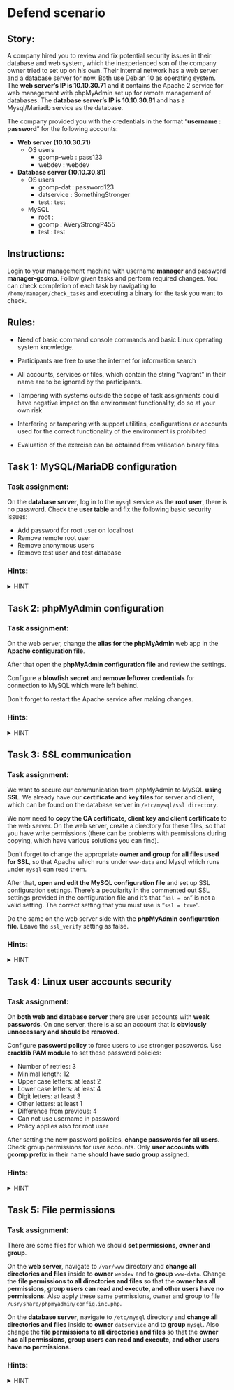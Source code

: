 ﻿# Defend scenario

## Story:

A company hired you to review and fix potential security issues in their database and web system, which the inexperienced son of the company owner tried to set up on his own. Their internal network has a web server and a database server for now. Both use Debian 10 as operating system. The **web server’s IP is 10.10.30.71** and it contains the Apache 2 service for web management with phpMyAdmin set up for remote management of databases. The **database server’s IP is 10.10.30.81** and has a Mysql/Mariadb service as the database. 

The company provided you with the credentials in the format “**username : password**” for the following accounts:

 -   **Web server (10.10.30.71)**
	 -   OS users
	     -   gcomp-web : pass123
	     -   webdev : webdev
 -   **Database server (10.10.30.81)**
     -   OS users
	     -   gcomp-dat : password123
	     -   datservice : SomethingStronger
	     -   test : test
     -   MySQL
	     -   root :
	     -   gcomp : AVeryStrongP455
	     -   test : test
    
## Instructions:

Login to your management machine with username **manager** and password **manager-gcomp**. Follow given tasks and perform required changes. You can check completion of each task by navigating to `/home/manager/check_tasks` and executing a binary for the task you want to check.

## Rules:

-   Need of basic command console commands and basic Linux operating system knowledge.

-   Participants are free to use the internet for information search
    
-   All accounts, services or files, which contain the string “vagrant” in their name are to be ignored by the participants.
    
-   Tampering with systems outside the scope of task assignments could have negative impact on the environment functionality, do so at your own risk
    
-   Interfering or tampering with support utilities, configurations or accounts used for the correct functionality of the environment is prohibited
    
-   Evaluation of the exercise can be obtained from validation binary files


## Task 1: MySQL/MariaDB configuration

### Task assignment:

On the **database server**, log in to the `mysql` service as the **root user**, there is no password. Check the **user table** and fix the following basic security issues:

-   Add password for root user on localhost
-   Remove remote root user
-   Remove anonymous users
-   Remove test user and test database
    
### Hints:

<details>
  <summary>HINT</summary>

 - To use the mysql service type `mysql -u USER`, where USER is the name of the user to log in as.  
 - A simple SQL query to check the user table is `SELECT user,host,password FROM mysql.user` 
 - Use an internet search engine to find how to perform these simple tasks as SQL queries.
</details>

## Task 2: phpMyAdmin configuration

### Task assignment:

On the web server, change the **alias for the phpMyAdmin** web app in the **Apache configuration file**. 

After that open the **phpMyAdmin configuration file** and review the settings. 

Configure a **blowfish secret** and **remove leftover credentials** for connection to MySQL which were left behind.

Don't forget to restart the Apache service after making changes.

### Hints:

<details>
  <summary>HINT</summary>

 - The path to the phpMyAdmin configuration file is:
   `/usr/share/phpmyadmin/config.inc.php`
 - The path to the Apache configuration file for alias change is:
   `/etc/apache2/apache2.conf`
</details>

## Task 3: SSL communication

### Task assignment:

We want to secure our communication from phpMyAdmin to MySQL **using SSL**. We already have our **certificate and key files** for server and client, which can be found on the database server in `/etc/mysql/ssl directory`.

We now need to **copy the CA certificate, client key and client certificate** to the web server. On the web server, create a directory for these files, so that you have write permissions (there can be problems with permissions during copying, which have various solutions you can find).

Don’t forget to change the appropriate **owner and group for all files used for SSL**, so that Apache which runs under `www-data` and Mysql which runs under `mysql` can read them.

After that, **open and edit the MySQL configuration file** and set up SSL configuration settings. There’s a peculiarity in the commented out SSL settings provided in the configuration file and it’s that “`ssl = on`” is not a valid setting. The correct setting that you must use is “`ssl = true`”.

Do the same on the web server side with the **phpMyAdmin configuration file**. Leave the `ssl_verify` setting as false.


### Hints:

<details>
  <summary>HINT</summary>
  
  -   You can use the `scp` or `rsync` tool to copy the files.
-   In the configuration files, you just need to specify the paths to certificates and keys, and to turn SSL on.
-   Remember that the database server uses server key and certificate and the web server uses client key and certificate.
-   For owner or group change of files, use `chown` command.
</details>

## Task 4: Linux user accounts security

### Task assignment:

On **both web and database server** there are user accounts with **weak passwords**. On one server, there is also an account that is **obviously unnecessary and should be removed**. 

Configure **password policy** to force users to use stronger passwords. Use **cracklib PAM module** to set these password policies:

-   Number of retries: 3
-   Minimal length:  12
-   Upper case letters:  at least 2
-   Lower case letters:  at least 4
-   Digit letters:  at least 3
-   Other letters:  at least 1
-   Difference from previous:  4
-   Can not use username in password
-   Policy applies also for root user

After setting the new password policies, **change passwords for all users**. Check group permissions for user accounts. Only **user accounts with gcomp prefix** in their name **should have sudo group** assigned.

### Hints:

<details>
  <summary>HINT</summary>
  
-   The password policy is configured in this file: `/etc/pam.d/common-password`
-   `man pam_cracklib`
-   `man gpasswd`
</details>

## Task 5: File permissions

### Task assignment:

There are some files for which we should **set permissions, owner and group**.

On the **web server**, navigate to `/var/www` directory and **change all directories and files** inside to **owner** `webdev` and to **group** `www-data`. Change the **file permissions to all directories and files** so that the **owner has all permissions, group users can read and execute, and other users have no permissions**. Also apply these same permissions, owner and group to file `/usr/share/phpmyadmin/config.inc.php`.

On the **database server**, navigate to `/etc/mysql` directory and **change all directories and files** inside to **owner** `datservice` and to **group** `mysql`. Also change the **file permissions to all directories and files** so that the **owner has all permissions, group users can read and execute, and other users have no permissions**.

### Hints:

<details>
  <summary>HINT</summary>
  
-   `man chown`
-   `man chmod`
-   The file permissions described can be set using octal mode 750
</details>
